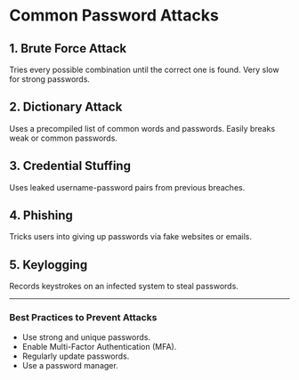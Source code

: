 # Common Password Attacks

## 1. Brute Force Attack
Tries every possible combination until the correct one is found. Very slow for strong passwords.

## 2. Dictionary Attack
Uses a precompiled list of common words and passwords. Easily breaks weak or common passwords.

## 3. Credential Stuffing
Uses leaked username-password pairs from previous breaches.

## 4. Phishing
Tricks users into giving up passwords via fake websites or emails.

## 5. Keylogging
Records keystrokes on an infected system to steal passwords.

---
### Best Practices to Prevent Attacks
- Use strong and unique passwords.
- Enable Multi-Factor Authentication (MFA).
- Regularly update passwords.
- Use a password manager.
